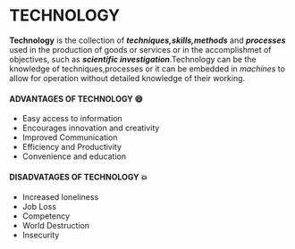 
# TECHNOLOGY
**Technology** is the collection of **_techniques,skills,methods_** and **_processes_** used in the production of goods or services or in the accomplishmet of objectives, such as **_scientific investigation_**.Technology can be the knowledge of techniques,processes or it can be embedded in *machines* to allow for operation without detailed knowledge of their working.

#### **ADVANTAGES OF TECHNOLOGY** :smile:
* Easy access to information
* Encourages innovation  and creativity
* Improved Communication
* Efficiency and Productivity
* Convenience and education

#### **DISADVATAGES OF TECHNOLOGY** :boom:
* Increased loneliness
* Job Loss
* Competency
* World Destruction
* Insecurity

